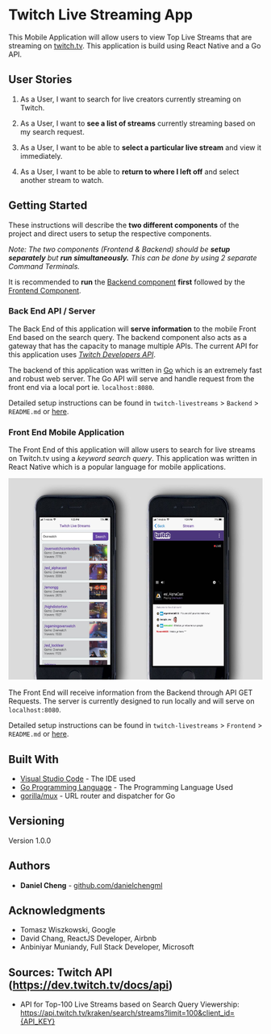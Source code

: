 # Twitch Live Streaming App

This Mobile Application will allow users to view Top Live Streams that are streaming on [twitch.tv](https://www.twitch.tv/). This application is build using React Native and a Go API.

## User Stories
1. As a User, I want to search for live creators currently streaming on Twitch.

1. As a User, I want to __see a list of streams__ currently streaming based on my search request.

1. As a User, I want to be able to __select a particular live stream__ and view it immediately.

1. As a User, I want to be able to __return to where I left off__ and select another stream to watch.


## Getting Started

These instructions will describe the __two different components__ of the project and direct users to setup the respective components.

_Note: The two components (Frontend & Backend) should be __setup separately__ but __run simultaneously.__ This can be done by using 2 separate Command Terminals._

It is recommended to __run__ the [Backend component](./Backend/README.md) __first__ followed by the [Frontend Component](./Frontend/README.md).


### Back End API / Server

 The Back End of this application will __serve information__ to the mobile Front End based on the search query. The backend component also acts as a gateway that has the capacity to manage multiple APIs. The current API for this application uses _[Twitch Developers API](https://dev.twitch.tv/api)_.

 The backend of this application was written in [Go](https://golang.org/) which is an extremely fast and robust web server. The Go API will serve and handle request from the front end via a local port ie. `localhost:8080`.

 Detailed setup instructions can be found in `twitch-livestreams` > `Backend` > `README.md`
  or [here](./Backend/README.md).

### Front End Mobile Application
The Front End of this application will allow users to search for live streams on Twitch.tv using a _keyword search query_. This application was written in React Native which is a popular language for mobile applications.

<img src="./Frontend/images/mobile-app-ui.jpeg" height="400">

The Front End will receive information from the Backend through API GET Requests. The server is currently designed to run locally and will serve on `localhost:8080`.

Detailed setup instructions can be found in `twitch-livestreams` > `Frontend` > `README.md`
 or [here](./Frontend/README.md).

## Built With

  * [Visual Studio Code](https://code.visualstudio.com/) - The IDE used
  * [Go Programming Language](https://golang.org/) - The Programming Language Used
  * [gorilla/mux](https://github.com/gorilla/mux) - URL router and dispatcher for Go


  ## Versioning

  Version 1.0.0

  ## Authors

  * **Daniel Cheng** -  [github.com/danielchengml](https://github.com/danielchengml)

  ## Acknowledgments

  * Tomasz Wiszkowski, Google
  * David Chang, ReactJS Developer, Airbnb
  * Anbiniyar Muniandy, Full Stack Developer, Microsoft

  ## Sources: Twitch API (https://dev.twitch.tv/docs/api)

  - API for Top-100 Live Streams based on Search Query Viewership:
  https://api.twitch.tv/kraken/search/streams?limit=100&client_id={API_KEY}
